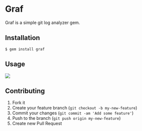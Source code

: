 # Graf

Graf is a simple git log analyzer gem.

## Installation

    $ gem install graf

## Usage

![](http://i.imgur.com/f0zaEiG.gif)

## Contributing

1. Fork it
2. Create your feature branch (`git checkout -b my-new-feature`)
3. Commit your changes (`git commit -am 'Add some feature'`)
4. Push to the branch (`git push origin my-new-feature`)
5. Create new Pull Request
